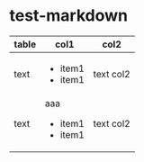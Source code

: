 # test-markdown

| table | col1 | col2 |
| --- | --- | --- |
| text | <ul><li>item1</li><li>item1</li></ul> | text col2 |
| text | aaa <ul><li>item1</li><li>item1</li></ul> | text col2 |

